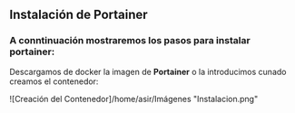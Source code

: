 ## Instalación de Portainer

### A conntinuación mostraremos los pasos para instalar portainer:

Descargamos de docker la imagen de **Portainer** o la introducimos cunado creamos el contenedor:

![Creación del Contenedor]/home/asir/Imágenes "Instalacion.png"
